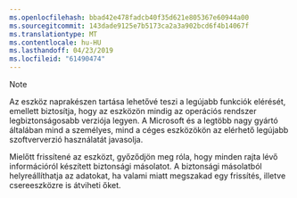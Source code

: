 ```yaml
---
ms.openlocfilehash: bbad42e478fadcb40f35d621e805367e60944a00
ms.sourcegitcommit: 143dade9125e7b5173ca2a3a902bcd6f4b14067f
ms.translationtype: MT
ms.contentlocale: hu-HU
ms.lasthandoff: 04/23/2019
ms.locfileid: "61490474"
---
```

  > [!NOTE]
  > Az eszköz naprakészen tartása lehetővé teszi a legújabb funkciók elérését, emellett biztosítja, hogy az eszközön mindig az operációs rendszer legbiztonságosabb verziója legyen. A Microsoft és a legtöbb nagy gyártó általában mind a személyes, mind a céges eszközökön az elérhető legújabb szoftververzió használatát javasolja.

Mielőtt frissítené az eszközt, győződjön meg róla, hogy minden rajta lévő információról készített biztonsági másolatot. A biztonsági másolatból helyreállíthatja az adatokat, ha valami miatt megszakad egy frissítés, illetve csereeszközre is átviheti őket. 
